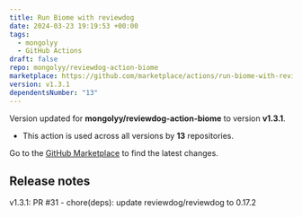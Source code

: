 ```yaml
---
title: Run Biome with reviewdog
date: 2024-03-23 19:19:53 +00:00
tags:
  - mongolyy
  - GitHub Actions
draft: false
repo: mongolyy/reviewdog-action-biome
marketplace: https://github.com/marketplace/actions/run-biome-with-reviewdog
version: v1.3.1
dependentsNumber: "13"
---
```



Version updated for **mongolyy/reviewdog-action-biome** to version **v1.3.1**.
- This action is used across all versions by **13** repositories.

Go to the [GitHub Marketplace](https://github.com/marketplace/actions/run-biome-with-reviewdog) to find the latest changes.

## Release notes

v1.3.1: PR #31 - chore(deps): update reviewdog/reviewdog to 0.17.2
